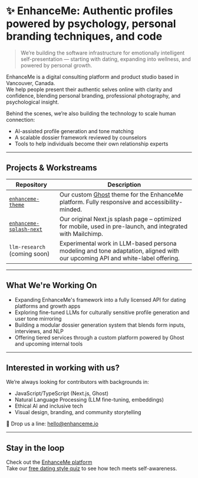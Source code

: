 # ✨ EnhanceMe: Authentic profiles powered by psychology, personal branding techniques, and code

> We’re building the software infrastructure for emotionally intelligent self-presentation — starting with dating, expanding into wellness, and powered by personal growth.

EnhanceMe is a digital consulting platform and product studio based in Vancouver, Canada.  
We help people present their authentic selves online with clarity and confidence, blending personal branding, professional photography, and psychological insight.

Behind the scenes, we’re also building the technology to scale human connection:
- AI-assisted profile generation and tone matching
- A scalable dossier framework reviewed by counselors
- Tools to help individuals become their own relationship experts

---

## Projects & Workstreams

| Repository | Description |
|------------|-------------|
| [`enhanceme-theme`](https://github.com/EnhanceMe-Consulting/enhanceme-theme) | Our custom [Ghost](https://ghost.org/) theme for the EnhanceMe platform. Fully responsive and accessibility-minded. |
| [`enhanceme-splash-next`](https://enhanceme-splash-next.vercel.app) | Our original Next.js splash page – optimized for mobile, used in pre-launch, and integrated with Mailchimp. |
| `llm-research` (coming soon) | Experimental work in LLM-based persona modeling and tone adaptation, aligned with our upcoming API and white-label offering. |

---

##  What We're Working On

-  Expanding EnhanceMe's framework into a fully licensed API for dating platforms and growth apps  
-  Exploring fine-tuned LLMs for culturally sensitive profile generation and user tone mirroring  
-  Building a modular dossier generation system that blends form inputs, interviews, and NLP  
-  Offering tiered services through a custom platform powered by Ghost and upcoming internal tools  

---

## Interested in working with us?

We’re always looking for contributors with backgrounds in:
- JavaScript/TypeScript (Next.js, Ghost)
- Natural Language Processing (LLM fine-tuning, embeddings)
- Ethical AI and inclusive tech
- Visual design, branding, and community storytelling

📩 Drop us a line: [hello@enhanceme.io](mailto:hello@enhanceme.io)

---

## Stay in the loop

Check out the [EnhanceMe platform](https://www.enhanceme.io)  
Take our [free dating style quiz](https://www.enhanceme.io/get-started) to see how tech meets self-awareness.

